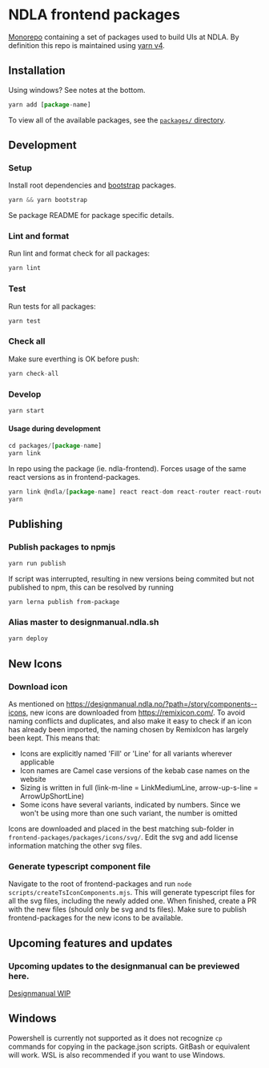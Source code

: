 # NDLA frontend packages

[Monorepo](https://github.com/babel/babel/blob/master/doc/design/monorepo.md) containing a set of packages used to build UIs at NDLA. By definition this repo is maintained using [yarn v4](https://yarnpkg.com/getting-started).

## Installation

Using windows? See notes at the bottom.

```js
yarn add [package-name]
```

To view all of the available packages, see the [`packages/` directory](packages).

## Development

### Setup

Install root dependencies and [bootstrap](https://github.com/lerna/lerna#bootstrap) packages.

```js
yarn && yarn bootstrap
```

Se package README for package specific details.

### Lint and format

Run lint and format check for all packages:

```js
yarn lint
```

### Test

Run tests for all packages:

```js
yarn test
```

### Check all

Make sure everthing is OK before push:

```js
yarn check-all
```

### Develop

```js
yarn start
```

#### Usage during development

```js
cd packages/[package-name]
yarn link
```

In repo using the package (ie. ndla-frontend). Forces usage of the same react versions as in frontend-packages.

```js
yarn link @ndla/[package-name] react react-dom react-router react-router-dom
yarn
```

## Publishing

### Publish packages to npmjs

```js
yarn run publish
```

If script was interrupted, resulting in new versions being commited but not published to npm, this can be resolved by running

```
yarn lerna publish from-package
```

### Alias master to designmanual.ndla.sh

```js
yarn deploy
```

## New Icons

### Download icon

As mentioned on https://designmanual.ndla.no/?path=/story/components--icons, new icons are downloaded from https://remixicon.com/. To avoid naming conflicts and duplicates, and also make it easy to check if an icon has already been imported, the naming chosen by RemixIcon has largely been kept. This means that:

- Icons are explicitly named 'Fill' or 'Line' for all variants wherever applicable
- Icon names are Camel case versions of the kebab case names on the website
- Sizing is written in full (link-m-line = LinkMediumLine, arrow-up-s-line = ArrowUpShortLine)
- Some icons have several variants, indicated by numbers. Since we won't be using more than one such variant, the number is omitted

Icons are downloaded and placed in the best matching sub-folder in `frontend-packages/packages/icons/svg/`. Edit the svg and add license information matching the other svg files.

### Generate typescript component file

Navigate to the root of frontend-packages and run `node scripts/createTsIconComponents.mjs`. This will generate typescript files for all the svg files, including the newly added one. When finished, create a PR with the new files (should only be svg and ts files). Make sure to publish frontend-packages for the new icons to be available.

## Upcoming features and updates

### Upcoming updates to the designmanual can be previewed here.

[Designmanual WIP](https://designmanual.ndla.no/?path=/story/velkommen--velkommen)

## Windows

Powershell is currently not supported as it does not recognize `cp` commands for copying in the package.json scripts. GitBash or equivalent will work. WSL is also recommended if you want to use Windows.
